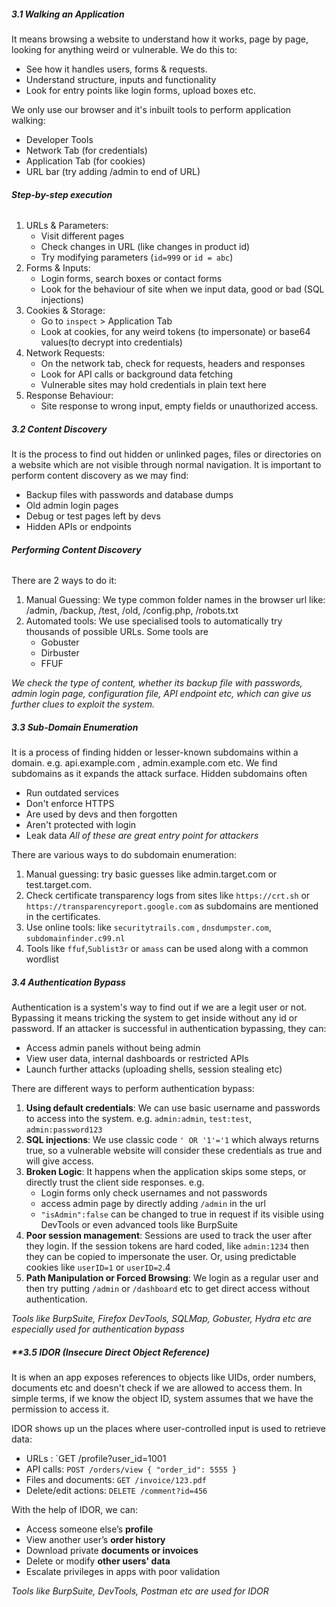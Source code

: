 ##### **3.1 Walking an Application**
It means browsing a website to understand how it works, page by page, looking for anything weird or vulnerable. We do this to:
- See how it handles users, forms & requests.
- Understand structure, inputs and functionality
- Look for entry points like login forms, upload boxes etc.

We only use our browser and it's inbuilt tools to perform application walking:
- Developer Tools
- Network Tab (for credentials)
- Application Tab (for cookies)
- URL bar (try adding /admin to end of URL)

###### **Step-by-step execution**
1. URLs & Parameters:
	- Visit different pages
	- Check changes in URL (like changes in product id)
	- Try modifying parameters (`id=999` or `id = abc`)
2. Forms & Inputs:
	- Login forms, search boxes or contact forms
	- Look for the behaviour of site when we input data, good or bad (SQL injections)
3. Cookies & Storage:
	- Go to `inspect` > Application Tab
	- Look at cookies, for any weird tokens (to impersonate) or base64 values(to decrypt into credentials)
4. Network Requests:
	- On the network tab, check for requests, headers and responses
	- Look for API calls or background data fetching
	- Vulnerable sites may hold credentials in plain text here
5. Response Behaviour:
	- Site response to wrong input, empty fields or unauthorized access.

##### **3.2 Content Discovery**
It is the process to find out hidden or unlinked pages, files or directories on a website which are not visible through normal navigation. It is important to perform content discovery as we may find:
- Backup files with passwords and database dumps
- Old admin login pages
- Debug or test pages left by devs
- Hidden APIs or endpoints

###### **Performing Content Discovery**
There are 2 ways to do it:
1. Manual Guessing: We type common folder names in the browser url like: /admin, /backup, /test, /old, /config.php, /robots.txt
2. Automated tools: We use specialised tools to automatically try thousands of possible URLs. Some tools are
	- Gobuster
	- Dirbuster
	- FFUF

*We check the type of content, whether its backup file with passwords, admin login page, configuration file, API endpoint etc, which can give us further clues to exploit the system.* 

##### **3.3 Sub-Domain Enumeration**
It is a process of finding hidden or lesser-known subdomains within a domain. e.g. api.example.com , admin.example.com etc. We find subdomains as it expands the attack surface.  Hidden subdomains often
- Run outdated services
- Don't enforce HTTPS
- Are used by devs and then forgotten
- Aren't protected with login
- Leak data
*All of these are great entry point for attackers*

There are various ways to do subdomain enumeration:
1. Manual guessing: try basic guesses like admin.target.com or test.target.com. 
2. Check certificate transparency logs from sites like `https://crt.sh` or `https://transparencyreport.google.com` as subdomains are mentioned in the certificates. 
3. Use online tools: like `securitytrails.com` , `dnsdumpster.com`, `subdomainfinder.c99.nl` 
4. Tools like `ffuf`,`Sublist3r` or `amass` can be used along with a common wordlist

##### **3.4 Authentication Bypass**
Authentication is a system's way to find out if we are a legit user or not. Bypassing it means tricking the system to get inside without any id or password. If an attacker is successful in authentication bypassing, they can:
- Access admin panels without being admin
- View user data, internal dashboards or restricted APIs
- Launch further attacks (uploading shells, session stealing etc)

There are different ways to perform authentication bypass:
1. **Using default credentials**: We can use basic username and passwords to access into the system. e.g. `admin:admin`, `test:test`, `admin:password123`
2. **SQL injections**: We use classic code `' OR '1'='1` which always returns true, so a vulnerable website will consider these credentials as true and will give access. 
3. **Broken Logic**: It happens when the application skips some steps, or directly trust the client side responses. e.g.
	- Login forms only check usernames and not passwords
	- access admin page by directly adding `/admin` in the url
	- `"isAdmin":false` can be changed to true in request if its visible using DevTools or even advanced tools like BurpSuite
4. **Poor session management**: Sessions are used to track the user after they login. If the session tokens are hard coded, like `admin:1234` then they can be copied to impersonate the user. Or, using predictable cookies like `userID=1` or `userID=2`.4
5. **Path Manipulation or Forced Browsing**: We login as a regular user and then try putting `/admin` or `/dashboard` etc to get direct access without authentication. 

*Tools like BurpSuite, Firefox DevTools, SQLMap, Gobuster, Hydra etc are especially used for authentication bypass*

##### **3.5 IDOR (Insecure Direct Object Reference)
It is when an app exposes references to objects like UIDs, order numbers, documents etc and doesn't check if we are allowed to access them. In simple terms, if we know the object ID, system assumes that we have the permission to access it. 

IDOR shows up un the places where user-controlled input is used to retrieve data:
- URLs : `GET /profile?user_id=1001
- API calls:  `POST /orders/view { "order_id": 5555 }`
- Files and documents: `GET /invoice/123.pdf`
- Delete/edit actions:  `DELETE /comment?id=456`

With the help of IDOR, we can: 
- Access someone else’s **profile**
- View another user’s **order history**
- Download private **documents or invoices**
- Delete or modify **other users' data**
- Escalate privileges in apps with poor validation

*Tools like BurpSuite, DevTools, Postman etc are used for IDOR*